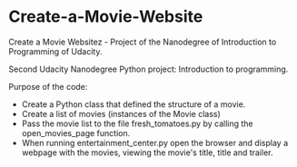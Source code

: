 # Create-a-Movie-Website
Create a Movie Websitez - Project of the Nanodegree of Introduction to Programming of Udacity.

Second Udacity Nanodegree Python project: Introduction to programming.

Purpose of the code:
- Create a Python class that defined the structure of a movie.
- Create a list of movies (instances of the Movie class)
- Pass the movie list to the file fresh_tomatoes.py by calling the open_movies_page function.
- When running entertainment_center.py open the browser and display a webpage with the movies, viewing the movie's title, title and trailer.
